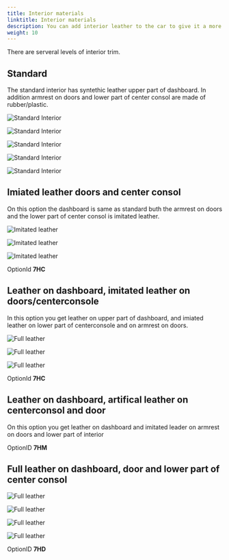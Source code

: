 ```yaml
---
title: Interior materials
linktitle: Interior materials
description: You can add interior leather to the car to give it a more exclusive look
weight: 10
---
```


There are serveral levels of interior trim.

## Standard

The standard interior has syntethic leather upper part of dashboard. In addition armrest on doors
and lower part of center consol are made of rubber/plastic.

![Standard Interior](standard_door.jpg "Standard door without leather")

![Standard Interior](standard_center.jpg "Standard Center consol without leather")

![Standard Interior](standard_dash.jpg "Standard Dashboard with syntetic leather")

![Standard Interior](standard_dash2.jpg "Standard Dashboard with syntetic leather")

![Standard Interior](standard_dash3.jpg "Standard Dashboard with syntetic leather")

## Imiated leather doors and center consol

On this option the dashboard is same as standard buth the armrest on doors and the lower part of center consol
is imitated leather.

![Imitated leather](artificial_centerconsole.jpg "Imiated leather at lower part of center console")

![Imitated leather](artifical_door.jpg "Imiated leather on armrest in doors")

![Imitated leather](artifical_door_2.jpg "Imiated leather on armrest in doors is matched with seat color")

OptionId **7HC**

## Leather on dashboard, imitated leather on doors/centerconsole

In this option you get leather on upper part of dashboard, and imiated leather on lower part of centerconsole and on armrest on doors.

![Full leather](fullleather_6.jpg "Leather on upper part of dashboard")

![Full leather](fullleather_7.jpg "Leather on upper part of dashboard")

![Full leather](fullleather_8.jpg "Leather on upper part of dashboard")

OptionId **7HC**

## Leather on dashboard, artifical leather on centerconsol and door

On this option you get leather on dashboard and imitated leader on armrest on doors and lower part of interior


OptionID **7HM**

## Full leather on dashboard, door and lower part of center consol

![Full leather](fullleather_1.jpg "Full leather")

![Full leather](fullleather_2.jpg "Full leather")

![Full leather](fullleather_3.jpg "Full leather")

![Full leather](fullleather_4.jpg "Full leather")

OptionID **7HD**
